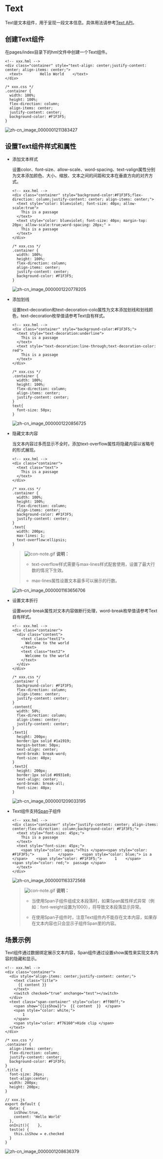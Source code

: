 # Text

Text是文本组件，用于呈现一段文本信息。具体用法请参考[Text API](../reference/arkui-js/js-components-basic-text.md)。


## 创建Text组件

在pages/index目录下的hml文件中创建一个Text组件。

```
<!-- xxx.hml -->
<div class="container" style="text-align: center;justify-content: center; align-items: center;">
  <text>        Hello World    </text>
</div>
```

```
/* xxx.css */
.container {
  width: 100%;
  height: 100%;
  flex-direction: column;
  align-items: center;
  justify-content: center;
  background-color: #F1F3F5;
}
```

![zh-cn_image_0000001211383427](figures/zh-cn_image_0000001211383427.png)


## 设置Text组件样式和属性

- 添加文本样式


    设置color、font-size、allow-scale、word-spacing、text-valign属性分别为文本添加颜色、大小、缩放、文本之间的间距和文本在垂直方向的对齐方式。
    
    
    ```
    <!-- xxx.hml -->
    <div class="container" style="background-color:#F1F3F5;flex-direction: column;justify-content: center; align-items: center;">   
      <text style="color: blueviolet; font-size: 40px; allow-scale:true"> 
        This is a passage
      </text>
      <text style="color: blueviolet; font-size: 40px; margin-top: 20px; allow-scale:true;word-spacing: 20px;" >
        This is a passage
      </text>
    </div>
    ```
    
    
    ```
    /* xxx.css */
    .container {
      width: 100%;
      height: 100%;
      flex-direction: column;
      align-items: center;
      justify-content: center;
      background-color: #F1F3F5;
    }
    ```
    
    
    ![zh-cn_image_0000001220778205](figures/zh-cn_image_0000001220778205.png)


- 添加划线


    设置text-decoration和text-decoration-colo属性为文本添加划线和划线颜色，text-decoration枚举值请参考Text自有样式。
    
    
    ```
    <!-- xxx.hml -->
    <div class="container" style="background-color:#F1F3F5;">
      <text style="text-decoration:underline">
        This is a passage
      </text>
      <text style="text-decoration:line-through;text-decoration-color: red">
        This is a passage
      </text>
    </div>
    ```
    
    
    ```
    /* xxx.css */
    .container {
      width: 100%;
      height: 100%;
      flex-direction: column;
      align-items: center;
      justify-content: center;
    }
    text{
      font-size: 50px;
    }
    ```
    
    
    ![zh-cn_image_0000001220856725](figures/zh-cn_image_0000001220856725.png)


- 隐藏文本内容


    当文本内容过多而显示不全时，添加text-overflow属性将隐藏内容以省略号的形式展现。
    
    
    ```
    <!-- xxx.hml -->
    <div class="container">
      <text class="text">
        This is a passage
      </text>
    </div>
    ```
    
    
    ```
    /* xxx.css */
    .container {
      width: 100%;
      height: 100%;
      flex-direction: column;
      align-items: center;
      background-color: #F1F3F5;
      justify-content: center;
    }
    .text{
      width: 200px;
      max-lines: 1;
      text-overflow:ellipsis;
    }
    ```
    
    
    > ![icon-note.gif](public_sys-resources/icon-note.gif) **说明：**
    > - text-overflow样式需要与max-lines样式配套使用，设置了最大行数的情况下生效。
    > 
    > - max-lines属性设置文本最多可以展示的行数。
    
    
    ![zh-cn_image_0000001163656706](figures/zh-cn_image_0000001163656706.png)


- 设置文本折行


    设置word-break属性对文本内容做断行处理，word-break枚举值请参考Text自有样式。
    
    
    ```
    <!-- xxx.hml -->
    <div class="container">
      <div class="content">
        <text class="text1">
          Welcome to the world
        </text>
        <text class="text2">
          Welcome to the world
        </text>
      </div>
    </div>
    ```
    
    
    ```
    /* xxx.css */
    .container {
      background-color: #F1F3F5;
      flex-direction: column;
      align-items: center;
      justify-content: center;
    }
    .content{
      width: 50%;
      flex-direction: column;
      align-items: center;
      justify-content: center;
    }
    .text1{
      height: 200px;
      border:1px solid #1a1919;
      margin-bottom: 50px;
      text-align: center;
      word-break: break-word;
      font-size: 40px;
    }
    .text2{
      height: 200px;
      border:1px solid #0931e8;
      text-align: center;
      word-break: break-all;
      font-size: 40px;
    }
    ```
    
    
    ![zh-cn_image_0000001209033195](figures/zh-cn_image_0000001209033195.png)


- Text组件支持[Span](../reference/arkui-js/js-components-basic-span.md)子组件

    
    ```
    <!-- xxx.hml -->
    <div class="container" style="justify-content: center; align-items: center;flex-direction: column;background-color: #F1F3F5;">
      <text style="font-size: 45px;">
        This is a passage
      </text>
      <text style="font-size: 45px;">
        <span style="color: aqua;">This </span><span style="color: #F1F3F5;">      1    </span>    <span style="color: blue;"> is a </span>    <span style="color: #F1F3F5;">      1    </span>    <span style="color: red;">  passage </span>
      </text>
    </div>
    ```
    
    
    ![zh-cn_image_0000001163372568](figures/zh-cn_image_0000001163372568.png)
    
    
    > ![icon-note.gif](public_sys-resources/icon-note.gif) **说明：**
    > - 当使用Span子组件组成文本段落时，如果Span属性样式异常（例如：font-weight设置为1000），将导致文本段落显示异常。
    > 
    > - 在使用Span子组件时，注意Text组件内不能存在文本内容，如果存在文本内容也只会显示子组件Span里的内容。
    

## 场景示例

Text组件通过数据绑定展示文本内容，Span组件通过设置show属性来实现文本内容的隐藏和显示。

```
<!-- xxx.hml -->
<div class="container">
  <div style="align-items: center;justify-content: center;">
    <text class="title">
      {{ content }}
    </text>
    <switch checked="true" onchange="test"></switch>
  </div>
  <text class="span-container" style="color: #ff00ff;">
    <span show="{{isShow}}">  {{ content  }}  </span>
    <span style="color: white;">
        1
    </span>
    <span style="color: #f76160">Hide clip </span>
  </text>
</div>
```

```
/* xxx.css */
.container {
  align-items: center;
  flex-direction: column;
  justify-content: center;
  background-color: #F1F3F5;
}
.title {
  font-size: 26px;
  text-align:center;
  width: 200px;
  height: 200px;
}
```

```
// xxx.js
export default {   
  data: {    
    isShow:true,    
    content: 'Hello World'
  },   
  onInit(){    },  
  test(e) {    
    this.isShow = e.checked  
  }
}
```

![zh-cn_image_0000001208636379](figures/zh-cn_image_0000001208636379.gif)
